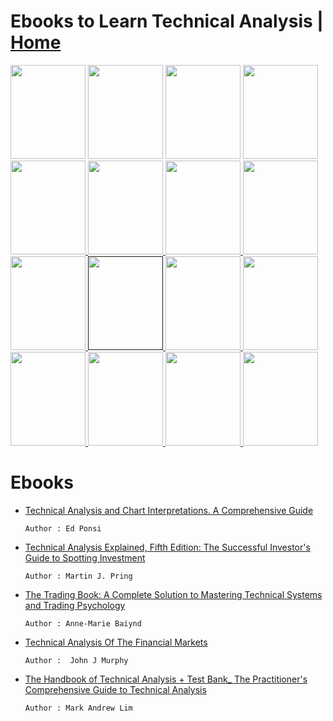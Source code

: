 # Ebooks to Learn Technical Analysis | <a href="https://github.com/SanjeevStephan/MySpace-Public/blob/master/Day-Trading.md">Home</a>
<!-- technical_analysis_and_chart_interpretation -->
<a href="https://drive.google.com/file/d/1hxq3G48anYGOG474Xr0nnx8oUnbnTX52/view?usp=sharing">
<img src="https://d386vep05x5edh.cloudfront.net/product_images/2630/2630199_500px_jpg/technical_analysis_and_chart_interpretations_a.jpg" width="120px" height="150px"/></a>

<!-- The Trading Book Explained -->
<a href="https://drive.google.com/file/d/1g7YRILETP8Ju6YqbwXcH7xnAc-AXeq5d/view?usp=sharing">
<img src="https://images-na.ssl-images-amazon.com/images/I/51X8c6T5OyL._SX332_BO1,204,203,200_.jpg" width="120px" height="150px"/></a>    

<!-- The Trading Book -->
<a href="https://drive.google.com/file/d/1SOGToCDHStKrR_fmcCkWiP4OfzyAJgCB/view?usp=sharing">
<img src="https://images-na.ssl-images-amazon.com/images/I/51m4JJlfVgL._SX338_BO1,204,203,200_.jpg" width="120px" height="150px"/></a>

<!-- The Trading Analysis of the Financial Market -->
<a href="https://drive.google.com/file/d/1AaylYvh3T7lbZxlgZ7y1I3Z2pA0-EclM/view?usp=sharing">
<img src="https://m.media-amazon.com/images/I/51NEerBzI9L._SL500_.jpg" width="120px" height="150px"/></a>

<!-- The Handbook of Trading Analysis -->
<a href="https://drive.google.com/file/d/1eXi1j0aD6NRbfDwrRubX52Ds8kDtielx/view?usp=sharing">
<img src="https://images-na.ssl-images-amazon.com/images/I/61m16o5aq9L.jpg"  width="120px" height="150px"/> </a>

<!-- Technical Analysis For Dummies -->
<a href="https://drive.google.com/file/d/1OnRS6zUF5xunzGa4xOf9MehZxUjL8vfx/view?usp=sharing">
<img src="https://i.gr-assets.com/images/S/compressed.photo.goodreads.com/books/1347344862l/639247.jpg"  width="120px" height="150px"/> </a>

<!-- Technical Analysis of Stock Trends, Eleventh Edition -->
<a href="https://drive.google.com/file/d/1DJ6hQHVgZIZiIK-MqizbD4FtdBv_5kyQ/view?usp=sharing">
<img src="https://images-na.ssl-images-amazon.com/images/I/411bwpBYF-L._SX330_BO1,204,203,200_.jpg"  width="120px" height="150px"/> </a>

<!-- Technical Analysis & the Active Trader -->
<a href="https://drive.google.com/file/d/1n5arYeh9z7pUsGhOxvFl7bOa-43HvZ2S/view?usp=sharing">
<img src="https://images-na.ssl-images-amazon.com/images/I/41zRH36aR2L._SX330_BO1,204,203,200_.jpg"  width="120px" height="150px"/> </a>

<!-- The Swing Trader Bible  -->
<a href="https://drive.google.com/file/d/1dD-zquPD180p1N7H7P933Wsvl5ntMH6u/view?usp=sharing">
<img src="https://images-na.ssl-images-amazon.com/images/I/41JHWMiDRkL._SX331_BO1,204,203,200_.jpg"  width="120px" height="150px"/> </a>

<!-- Technical Analysis simplified  -->
<a href="">
<img src="https://images-na.ssl-images-amazon.com/images/I/41KWFMMRWQL._SX311_BO1,204,203,200_.jpg"  width="120px" height="150px"/> </a>

<!-- Support and Resistance Simplified -->
<a href="https://drive.google.com/file/d/1AxSLZM-WUcquCfiMAa4dfvAxRqsZj_PS/view?usp=sharing">
<img src="https://images-na.ssl-images-amazon.com/images/I/51E2QAHJZRL._SX317_BO1,204,203,200_.jpg"  width="120px" height="150px"/> </a>

<!-- Moving Averages simplified  -->
<a href="https://drive.google.com/file/d/1lkrLPbvHt73UPJyxqcoKjYmhXNL7tmHQ/view?usp=sharing">
<img src="https://images-na.ssl-images-amazon.com/images/I/41f3JJKZDsL._SX313_BO1,204,203,200_.jpg"  width="120px" height="150px"/> </a>

<!-- 12 Simple Technical Indicators that Really Work  -->
<a href="https://drive.google.com/file/d/17POSrHjoPi4rKqeBnpMIJjuYqg1Arknt/view?usp=sharing">
<img src="https://images-na.ssl-images-amazon.com/images/I/510LVgSZQOL._SX331_BO1,204,203,200_.jpg"  width="120px" height="150px"/> </a>

<!-- Moving Averages 101  -->
<a href="https://drive.google.com/file/d/1cALjKQGk17EeG5qpgGzHItTnp5BnkX5T/view?usp=sharing">
<img src="https://images-na.ssl-images-amazon.com/images/I/61tZ0+EV2YL.jpg"  width="120px" height="150px"/> </a>

<!-- The Complete Breakout Trader  -->
<a href="https://drive.google.com/file/d/1oI11Um5ffpWwYw7lQwbZrZASBrE_Ea50/view?usp=sharing">
<img src="https://m.media-amazon.com/images/I/41GfzXd5HlL.jpg"  width="120px" height="150px"/> </a>

<!-- Encyclopedia Of Trading Strategies -->
<a href="https://drive.google.com/file/d/1SOqtjrulDs3pDlZsc9POScjDWjzO7q3N/view?usp=sharing">
<img src="https://images-na.ssl-images-amazon.com/images/I/51aaR9ZkBVL.jpg"  width="120px" height="150px"/> </a>

# Ebooks 
* <a href="https://drive.google.com/file/d/1g7YRILETP8Ju6YqbwXcH7xnAc-AXeq5d/view?usp=sharing">Technical Analysis and Chart Interpretations. A Comprehensive Guide </a>
    
      Author : Ed Ponsi    
* <a href="https://drive.google.com/file/d/1SOGToCDHStKrR_fmcCkWiP4OfzyAJgCB/view?usp=sharing">Technical Analysis Explained, Fifth Edition: The Successful Investor's Guide to Spotting Investment </a>

      Author : Martin J. Pring
* <a href="">The Trading Book: A Complete Solution to Mastering Technical Systems and Trading Psychology </a>
    
      Author : Anne-Marie Baiynd
* <a href="https://drive.google.com/file/d/1AaylYvh3T7lbZxlgZ7y1I3Z2pA0-EclM/view?usp=sharing">Technical Analysis Of The Financial Markets</a>
    
      Author :  John J Murphy      
* <a href="https://drive.google.com/file/d/1eXi1j0aD6NRbfDwrRubX52Ds8kDtielx/view?usp=sharing">The Handbook of Technical Analysis + Test Bank_ The Practitioner's Comprehensive Guide to Technical Analysis </a>

      Author : Mark Andrew Lim 



